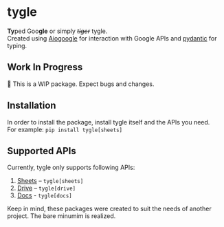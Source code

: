 # **tygle**

**Ty**ped Goo**gle** or simply *~~tiger~~* tygle.  
Created using [Aiogoogle](https://github.com/omarryhan/aiogoogle) for interaction with Google APIs and [pydantic](https://github.com/samuelcolvin/pydantic) for typing.

## Work In Progress
🛑 This is a WIP package. Expect bugs and changes.

## Installation
In order to install the package, install tygle itself and the APIs you need.  
For example: `pip install tygle[sheets]`

## Supported APIs
Currently, tygle only supports following APIs:  
1. [Sheets](https://github.com/typed-google/tygle-sheets) – `tygle[sheets]`
2. [Drive](https://github.com/typed-google/tygle-drive) – `tygle[drive]`
3. [Docs](https://github.com/typed-google/tygle-docs) - `tygle[docs]`

Keep in mind, these packages were created to suit the needs of another project. The bare minumim is realized.
